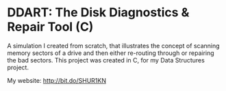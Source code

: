 # DDART: The Disk Diagnostics & Repair Tool (C)

A simulation I created from scratch, that illustrates the concept of scanning memory sectors of a drive and then either re-routing through or repairing the bad sectors. This project was created in C, for my Data Structures project. 

My website: http://bit.do/SHUR1KN
